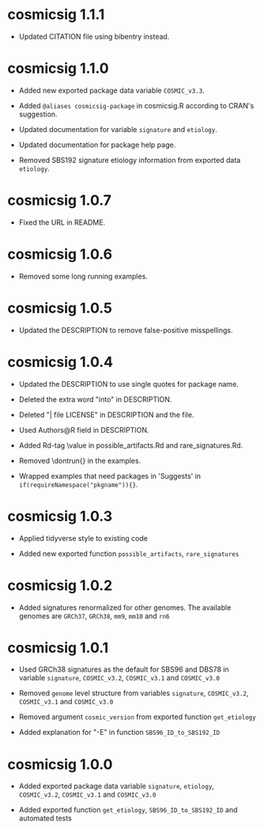 # cosmicsig 1.1.1
* Updated CITATION file using bibentry instead.

# cosmicsig 1.1.0
* Added new exported package data variable `COSMIC_v3.3`.

* Added `@aliases cosmicsig-package` in cosmicsig.R according to CRAN's suggestion.

* Updated documentation for variable `signature` and `etiology`.

* Updated documentation for package help page.

* Removed SBS192 signature etiology information from exported data `etiology`.

# cosmicsig 1.0.7
* Fixed the URL in README.

# cosmicsig 1.0.6
* Removed some long running examples.

# cosmicsig 1.0.5
* Updated the DESCRIPTION to remove false-positive misspellings.

# cosmicsig 1.0.4
* Updated the DESCRIPTION to use single quotes for package name.

* Deleted the extra word "into" in DESCRIPTION.

* Deleted "| file LICENSE" in DESCRIPTION and the file.

* Used Authors@R field in DESCRIPTION.

* Added Rd-tag \value in possible_artifacts.Rd and rare_signatures.Rd.

* Removed \dontrun{} in the examples.

* Wrapped examples that need packages in 'Suggests' in `if(requireNamespace("pkgname")){}`.

# cosmicsig 1.0.3
* Applied tidyverse style to existing code

* Added new exported function `possible_artifacts`, `rare_signatures`

# cosmicsig 1.0.2
* Added signatures renormalized for other genomes. The available genomes are `GRCh37`,
`GRCh38`, `mm9`, `mm10` and `rn6`

# cosmicsig 1.0.1
* Used GRCh38 signatures as the default for SBS96 and DBS78 in variable `signature`,
`COSMIC_v3.2`, `COSMIC_v3.1` and `COSMIC_v3.0`

* Removed `genome` level structure from variables `signature`,
`COSMIC_v3.2`, `COSMIC_v3.1` and `COSMIC_v3.0`

* Removed argument `cosmic_version` from exported function `get_etiology`

* Added explanation for "-E" in function `SBS96_ID_to_SBS192_ID`

# cosmicsig 1.0.0
* Added exported package data variable `signature`, `etiology`, `COSMIC_v3.2`,
`COSMIC_v3.1` and `COSMIC_v3.0`

* Added exported function `get_etiology`, `SBS96_ID_to_SBS192_ID` and automated
tests


